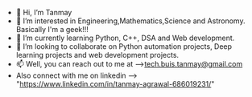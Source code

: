 - 👋 Hi, I’m Tanmay
- 👀 I’m interested in Engineering,Mathematics,Science and Astronomy. Basically I'm a geek!!!
- 🌱 I’m currently learning Python, C++, DSA and Web development.
- 💞️ I’m looking to collaborate on Python automation projects, Deep learning projects and web development projects.
- 📫 Well, you can reach out to me at -->tech.buis.tanmay@gmail.com 
-   Also connect with me on linkedin --> "https://www.linkedin.com/in/tanmay-agrawal-686019231/"

